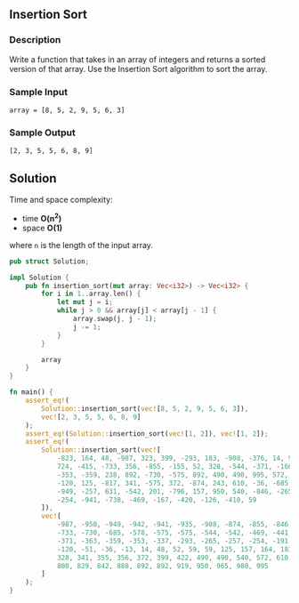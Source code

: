 ## Insertion Sort

### Description

Write a function that takes in an array of integers and returns a sorted version of that array. Use the Insertion Sort algorithm to sort the array.

### Sample Input

```
array = [8, 5, 2, 9, 5, 6, 3]
```

### Sample Output

```
[2, 3, 5, 5, 6, 8, 9]
```

## Solution

Time and space complexity:

- time **O(n<sup>2</sup>)**
- space **O(1)**

where `n` is the length of the input array.

```rust
pub struct Solution;

impl Solution {
    pub fn insertion_sort(mut array: Vec<i32>) -> Vec<i32> {
        for i in 1..array.len() {
            let mut j = i;
            while j > 0 && array[j] < array[j - 1] {
                array.swap(j, j - 1);
                j -= 1;
            }
        }

        array
    }
}

fn main() {
    assert_eq!(
        Solution::insertion_sort(vec![8, 5, 2, 9, 5, 6, 3]),
        vec![2, 3, 5, 5, 6, 8, 9]
    );
    assert_eq!(Solution::insertion_sort(vec![1, 2]), vec![1, 2]);
    assert_eq!(
        Solution::insertion_sort(vec![
            -823, 164, 48, -987, 323, 399, -293, 183, -908, -376, 14, 980, 965, 842, 422, 829, 59,
            724, -415, -733, 356, -855, -155, 52, 328, -544, -371, -160, -942, -51, 700, -363,
            -353, -359, 238, 892, -730, -575, 892, 490, 490, 995, 572, 888, -935, 919, -191, 646,
            -120, 125, -817, 341, -575, 372, -874, 243, 610, -36, -685, -337, -13, 295, 800, -950,
            -949, -257, 631, -542, 201, -796, 157, 950, 540, -846, -265, 746, 355, -578, -441,
            -254, -941, -738, -469, -167, -420, -126, -410, 59
        ]),
        vec![
            -987, -950, -949, -942, -941, -935, -908, -874, -855, -846, -823, -817, -796, -738,
            -733, -730, -685, -578, -575, -575, -544, -542, -469, -441, -420, -415, -410, -376,
            -371, -363, -359, -353, -337, -293, -265, -257, -254, -191, -167, -160, -155, -126,
            -120, -51, -36, -13, 14, 48, 52, 59, 59, 125, 157, 164, 183, 201, 238, 243, 295, 323,
            328, 341, 355, 356, 372, 399, 422, 490, 490, 540, 572, 610, 631, 646, 700, 724, 746,
            800, 829, 842, 888, 892, 892, 919, 950, 965, 980, 995
        ]
    );
}
```
